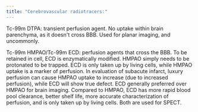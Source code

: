 ```yaml
---
title: "Cerebrovascular radiotracers:"
---
```

Tc-99m DTPA: transient perfusion agent. No uptake within brain parenchyma, as it doesn't cross BBB. Used for planar imaging, and uncommonly.

Tc-99m HMPAO/Tc-99m ECD: perfusion agents that cross the BBB. To be retained in cell, ECD is enzymatically modified. HMPAO simply needs to be protonated to be trapped. ECD is only taken up by living cells, while HMPAO uptake is a marker of perfusion. In evaluation of subacute infarct, luxury perfusion can cause HMPAO uptake to increase (due to increased perfusion), while ECD will show true defect.
ECD generally preferred over HMPAO for brain imaging. Compared to HMPAO, ECD has more rapid blood pool clearance, better shelf life, more accurate characterization of perfusion, and is only taken up by living cells. Both are used for SPECT.

